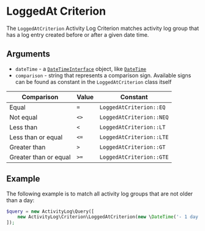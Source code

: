 # LoggedAt Criterion

The `LoggedAtCriterion` Activity Log Criterion
matches activity log group that has a log entry created before or after a given date time.

## Arguments

- `dateTime` - a [`DateTimeInterface`](https://www.php.net/manual/en/class.datetimeinterface.php) object, like [`DateTime`](https://www.php.net/manual/en/class.datetime.php)
- `comparison` - string that represents a comparison sign. Available signs can be found as constant in the `LoggedAtCriterion` class itself

| Comparison            | Value | Constant                 |
|-----------------------|-------|--------------------------|
| Equal                 | `=`   | `LoggedAtCriterion::EQ`  |
| Not equal             | `<>`  | `LoggedAtCriterion::NEQ` |
| Less than             | `<`   | `LoggedAtCriterion::LT`  |
| Less than or equal    | `<=`  | `LoggedAtCriterion::LTE` |
| Greater than          | `>`   | `LoggedAtCriterion::GT`  |
| Greater than or equal | `>=`  | `LoggedAtCriterion::GTE` |

## Example

The following example is to match all activity log groups that are not older than a day:

```php
$query = new ActivityLog\Query([
    new ActivityLog\Criterion\LoggedAtCriterion(new \DateTime('- 1 day'), ActivityLog\Criterion\LoggedAtCriterion::GTE),
]);
```
